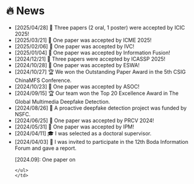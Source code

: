 # 🔥 News
- [2025/04/28] 🎉 Three papers (2 oral, 1 poster) were accepted by ICIC 2025!
- [2025/03/21] 🎉 One paper was accepted by ICME 2025!
- [2025/02/06] 🎉 One paper was accepted by IVC!
- [2025/01/04] 🎉 One paper was accepted by Information Fusion!
- [2024/12/21] 🎉 Three papers were accepted by ICASSP 2025!
- [2024/10/28] 🎉 One paper was accepted by ESWA!
- [2024/10/27] 🏆 We won the Outstanding Paper Award in the 5th CSIG ChinaMFS Conference.
- [2024/10/23] 🎉 One paper was accepted by ASOC!
- [2024/09/15] 🏆 Our team won the Top 20 Excellence Award in The Global Multimedia Deepfake Detection.
- [2024/08/26] 🎉 A proactive deepfake detection project was funded by NSFC.
- [2024/06/25] 🎉 One paper was accepted by PRCV 2024!
- [2024/05/31] 🎉 One paper was accepted by IPM!
- [2024/04/11] 🎓 I was selected as a doctoral supervisor.
- [2024/04/03] 🎤 I was invited to participate in the 12th Boda Information Forum and gave a report.

<table style="width:100%;border:0px;border-spacing:0px;border-collapse:separate;margin-right:auto;margin-left:auto;"><tbody>
<tr>
    <ul>
        [2024.09]: One paper on 
   
    </ul>
    </td>
</tr>
</tbody></table>
